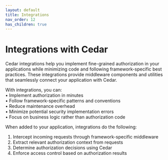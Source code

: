 ```yaml
---
layout: default
title: Integrations
nav_order: 12
has_children: true
---
```


# Integrations with Cedar

Cedar integrations help you implement fine-grained authorization in your applications while minimizing code and following framework-specific best practices. These integrations provide middleware components and 
utilities that seamlessly connect your application with Cedar.

With integrations, you can:  
• Implement authorization in minutes  
• Follow framework-specific patterns and conventions  
• Reduce maintenance overhead  
• Minimize potential security implementation errors  
• Focus on business logic rather than authorization code  

When added to your application, integrations do the following:
1. Intercept incoming requests through framework-specific middleware
2. Extract relevant authorization context from requests
3. Determine authorization decisions using Cedar
4. Enforce access control based on authorization results
